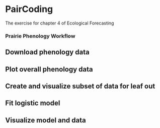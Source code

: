 # PairCoding
The exercise for chapter 4 of Ecological Forecasting

### Prairie Phenology Workflow

## Download phenology data

## Plot overall phenology data

## Create and visualize subset of data for leaf out

## Fit logistic model

## Visualize model and data
